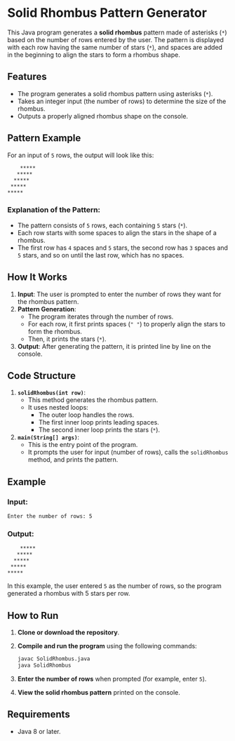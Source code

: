 # Solid Rhombus Pattern Generator

This Java program generates a **solid rhombus** pattern made of asterisks (`*`) based on the number of rows entered by the user. The pattern is displayed with each row having the same number of stars (`*`), and spaces are added in the beginning to align the stars to form a rhombus shape.

## Features

- The program generates a solid rhombus pattern using asterisks (`*`).
- Takes an integer input (the number of rows) to determine the size of the rhombus.
- Outputs a properly aligned rhombus shape on the console.

## Pattern Example

For an input of `5` rows, the output will look like this:

```
    *****
   *****
  *****
 *****
*****
```

### Explanation of the Pattern:

- The pattern consists of `5` rows, each containing `5` stars (`*`).
- Each row starts with some spaces to align the stars in the shape of a rhombus.
- The first row has `4` spaces and `5` stars, the second row has `3` spaces and `5` stars, and so on until the last row, which has no spaces.

## How It Works

1. **Input**: The user is prompted to enter the number of rows they want for the rhombus pattern.
2. **Pattern Generation**:
   - The program iterates through the number of rows.
   - For each row, it first prints spaces (`" "`) to properly align the stars to form the rhombus.
   - Then, it prints the stars (`*`).
3. **Output**: After generating the pattern, it is printed line by line on the console.

## Code Structure

1. **`solidRhombus(int row)`**:
   - This method generates the rhombus pattern.
   - It uses nested loops:
     - The outer loop handles the rows.
     - The first inner loop prints leading spaces.
     - The second inner loop prints the stars (`*`).
2. **`main(String[] args)`**:
   - This is the entry point of the program.
   - It prompts the user for input (number of rows), calls the `solidRhombus` method, and prints the pattern.

## Example

### Input:

```
Enter the number of rows: 5
```

### Output:

```
    *****
   *****
  *****
 *****
*****
```

In this example, the user entered `5` as the number of rows, so the program generated a rhombus with 5 stars per row.

## How to Run

1. **Clone or download the repository**.

2. **Compile and run the program** using the following commands:

   ```bash
   javac SolidRhombus.java
   java SolidRhombus
   ```

3. **Enter the number of rows** when prompted (for example, enter `5`).
4. **View the solid rhombus pattern** printed on the console.

## Requirements

- Java 8 or later.

